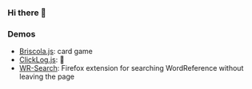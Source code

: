 ### Hi there 👋

<!--
**calog3r0/calog3r0** is a ✨ _special_ ✨ repository because its `README.md` (this file) appears on your GitHub profile.

Here are some ideas to get you started:

- 🔭 I’m currently working on ...
- 🌱 I’m currently learning ...
- 👯 I’m looking to collaborate on ...
- 🤔 I’m looking for help with ...
- 💬 Ask me about ...
- 📫 How to reach me: ...
- 😄 Pronouns: ...
- ⚡ Fun fact: ...
-->

### Demos

- [Briscola.js](https://calog3r0.github.io/demo/briscola.js/index.html): card game
- [ClickLog.js](https://calog3r0.github.io/demo/clicklog.js/index.html): 🤔
- [WR-Search](https://addons.mozilla.org/en-US/firefox/addon/wordreference-dictionary/): Firefox extension for searching WordReference without leaving the page
